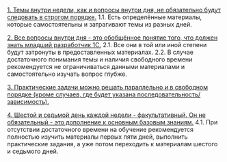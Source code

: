 <u>1. Темы внутри недели, как и вопросы внутри дня, не обязательно будут следовать в строгом порядке.</u>
1.1. Есть определённые материалы, которые самостоятельны и затрагивают темы из разных дней.

<u>2. Все вопросы внутри дня - это обобщённое понятие того, что должен знать младший разработчик 1С.</u>
2.1. Все они в той или иной степени будут затронуты в предоставленных материалах.
2.2. В случае достаточного понимания темы и наличия свободного времени рекомендуется 
не ограничиваться данными материалами и самостоятельно изучать вопрос глубже.

<u>3. Практические задачи можно решать параллельно и в свободном порядке (кроме случаев, где будет указана последовательность/зависимость).</u>

<u>4. Шестой и седьмой день каждой недели - факультативный. Он не обязательный - это дополнение к основным базовым знаниям.</u>
4.1. При отсутствии достаточного времени на обучение рекомендуется полностью изучить материалы первых пяти дней, выполнить практические задания, а уже потом переходить к материалам шестого и седьмого дней.

